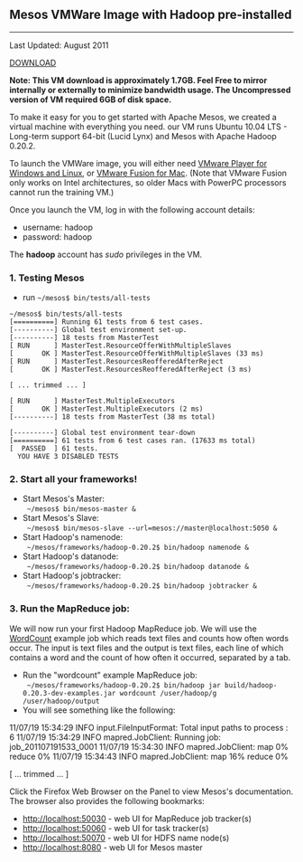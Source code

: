 ## Mesos VMWare Image with Hadoop pre-installed

***
Last Updated: August 2011

[DOWNLOAD](http://amplab.cs.berkeley.edu/downloads/mesos/mesos-demo.tar.bz2)

**Note: This VM download is approximately 1.7GB. Feel Free to mirror internally or externally to minimize bandwidth usage. The Uncompressed version of VM required 6GB of disk space.**

To make it easy for you to get started with Apache Mesos, we created a virtual machine with everything you need. our VM runs Ubuntu 10.04 LTS - Long-term support 64-bit (Lucid Lynx) and Mesos with Apache Hadoop 0.20.2.

To launch the VMWare image, you will either need [VMware Player for Windows and Linux](http://www.vmware.com/go/downloadplayer/), or [VMware Fusion for Mac](http://www.vmware.com/products/fusion/). (Note that VMware Fusion only works on Intel architectures, so older Macs with PowerPC processors cannot run the training VM.)

Once you launch the VM, log in with the following account details:  

  - username: hadoop  
  - password: hadoop

The **hadoop** account has *sudo* privileges in the VM.

### 1. Testing Mesos  
* run ` ~/mesos$ bin/tests/all-tests `  

```
~/mesos$ bin/tests/all-tests   
[==========] Running 61 tests from 6 test cases.  
[----------] Global test environment set-up.  
[----------] 18 tests from MasterTest  
[ RUN      ] MasterTest.ResourceOfferWithMultipleSlaves  
[       OK ] MasterTest.ResourceOfferWithMultipleSlaves (33 ms)  
[ RUN      ] MasterTest.ResourcesReofferedAfterReject  
[       OK ] MasterTest.ResourcesReofferedAfterReject (3 ms)  
  
[ ... trimmed ... ]  
  
[ RUN      ] MasterTest.MultipleExecutors  
[       OK ] MasterTest.MultipleExecutors (2 ms)  
[----------] 18 tests from MasterTest (38 ms total)  
  
[----------] Global test environment tear-down  
[==========] 61 tests from 6 test cases ran. (17633 ms total)  
[  PASSED  ] 61 tests.   
  YOU HAVE 3 DISABLED TESTS    
``` 

### 2. Start all your frameworks!
* Start Mesos's Master:      
` ~/mesos$ bin/mesos-master &`  
* Start Mesos's Slave:       
` ~/mesos$ bin/mesos-slave --url=mesos://master@localhost:5050 &`  
* Start Hadoop's namenode:  
` ~/mesos/frameworks/hadoop-0.20.2$ bin/hadoop namenode &`  
* Start Hadoop's datanode:  
` ~/mesos/frameworks/hadoop-0.20.2$ bin/hadoop datanode &`  
* Start Hadoop's jobtracker:  
` ~/mesos/frameworks/hadoop-0.20.2$ bin/hadoop jobtracker &`

### 3. Run the MapReduce job:  
   We will now run your first Hadoop MapReduce job. We will use the [WordCount](http://wiki.apache.org/hadoop/WordCount) example job which reads text files and counts how often words occur. The input is text files and the output is text files, each line of which contains a word and the count of how often it occurred, separated by a tab.  

* Run the "wordcount" example MapReduce job:  
    ` ~/mesos/frameworks/hadoop-0.20.2$ bin/hadoop jar build/hadoop-0.20.3-dev-examples.jar wordcount /user/hadoop/g  /user/hadoop/output`  
* You will see something like the following:  


11/07/19 15:34:29 INFO input.FileInputFormat: Total input paths to process : 6
11/07/19 15:34:29 INFO mapred.JobClient: Running job: job_201107191533_0001
11/07/19 15:34:30 INFO mapred.JobClient:  map 0% reduce 0%
11/07/19 15:34:43 INFO mapred.JobClient:  map 16% reduce 0%

[ ... trimmed ... ]

Click the Firefox Web Browser on the Panel to view Mesos's documentation.
The browser also provides the following bookmarks:   

   *  [http://localhost:50030](http://localhost:50030) - web UI for MapReduce job tracker(s)  
   *  [http://localhost:50060](http://localhost:50060) - web UI for task tracker(s)  
   *  [http://localhost:50070](http://localhost:50070) - web UI for HDFS name node(s)  
   *  [http://localhost:8080](http://localhost:8080) - web UI for Mesos master  